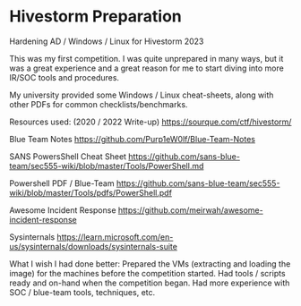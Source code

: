 # Hivestorm Preparation
Hardening AD / Windows / Linux for Hivestorm 2023

This was my first competition. I was quite unprepared in many ways, but it was a great experience and a great reason for me to start diving into more IR/SOC tools and procedures.

My university provided some Windows / Linux cheat-sheets, along with other PDFs for common checklists/benchmarks.


Resources used:
(2020 / 2022 Write-up)
https://sourque.com/ctf/hivestorm/

Blue Team Notes
https://github.com/Purp1eW0lf/Blue-Team-Notes

SANS PowersShell Cheat Sheet
https://github.com/sans-blue-team/sec555-wiki/blob/master/Tools/PowerShell.md


Powershell PDF / Blue-Team
https://github.com/sans-blue-team/sec555-wiki/blob/master/Tools/pdfs/PowerShell.pdf

Awesome Incident Response
https://github.com/meirwah/awesome-incident-response



Sysinternals
https://learn.microsoft.com/en-us/sysinternals/downloads/sysinternals-suite




What I wish I had done better:
Prepared the VMs (extracting and loading the image) for the machines before the competition started.
Had tools / scripts ready and on-hand when the competition began.
Had more experience with SOC / blue-team tools, techniques, etc.
